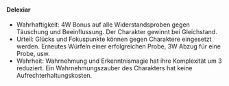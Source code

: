 #### Delexiar

* Wahrhaftigkeit: 4W Bonus auf alle Widerstandsproben gegen Täuschung und Beeinflussung. Der Charakter gewinnt bei
Gleichstand.
* Urteil: Glücks und Fokuspunkte können gegen Charaktere eingesetzt werden. Erneutes Würfeln einer erfolgreichen
Probe, 3W Abzug für eine Probe, usw.
* Wahrheit: Wahrnehmung und Erkenntnismagie hat ihre Komplexität um 3 reduziert. Ein Wahrnehmungszauber des Charakters
hat keine Aufrechterhaltungskosten.
